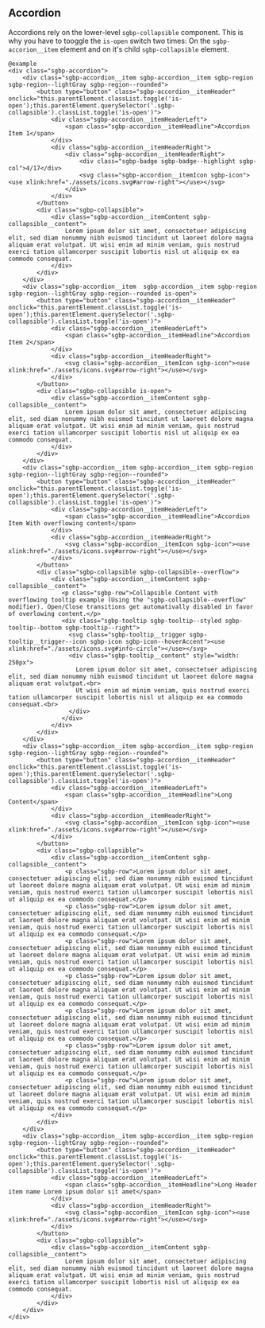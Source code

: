 ## Accordion

Accordions rely on the lower-level `sgbp-collapsible` component.
This is why you have to tooggle the `is-open` switch two times:
On the `sgbp-accorion__item` element and on it's child `sgbp-collapsible` element.

    @example
    <div class="sgbp-accordion">
        <div class="sgbp-accordion__item sgbp-accordion__item sgbp-region sgbp-region--lightGray sgbp-region--rounded">
            <button type="button" class="sgbp-accordion__itemHeader" onclick="this.parentElement.classList.toggle('is-open');this.parentElement.querySelector('.sgbp-collapsible').classList.toggle('is-open')">
                <div class="sgbp-accordion__itemHeaderLeft">
                    <span class="sgbp-accordion__itemHeadline">Accordion Item 1</span>
                </div>
                <div class="sgbp-accordion__itemHeaderRight">
                    <div class="sgbp-accordion__itemHeaderRight">
                        <div class="sgbp-badge sgbp-badge--highlight sgbp-col">4/17</div>
                        <svg class="sgbp-accordion__itemIcon sgbp-icon"><use xlink:href="./assets/icons.svg#arrow-right"></use></svg>
                    </div>
                </div>
            </button>
            <div class="sgbp-collapsible">
                <div class="sgbp-accordion__itemContent sgbp-collapsible__content">
                    Lorem ipsum dolor sit amet, consectetuer adipiscing elit, sed diam nonummy nibh euismod tincidunt ut laoreet dolore magna aliquam erat volutpat. Ut wisi enim ad minim veniam, quis nostrud exerci tation ullamcorper suscipit lobortis nisl ut aliquip ex ea commodo consequat.
                </div>
            </div>
        </div>
        <div class="sgbp-accordion__item  sgbp-accordion__item sgbp-region sgbp-region--lightGray sgbp-region--rounded is-open">
            <button type="button" class="sgbp-accordion__itemHeader" onclick="this.parentElement.classList.toggle('is-open');this.parentElement.querySelector('.sgbp-collapsible').classList.toggle('is-open')">
                <div class="sgbp-accordion__itemHeaderLeft">
                    <span class="sgbp-accordion__itemHeadline">Accordion Item 2</span>
                </div>
                <div class="sgbp-accordion__itemHeaderRight">
                    <svg class="sgbp-accordion__itemIcon sgbp-icon"><use xlink:href="./assets/icons.svg#arrow-right"></use></svg>
                </div>
            </button>
            <div class="sgbp-collapsible is-open">
                <div class="sgbp-accordion__itemContent sgbp-collapsible__content">
                    Lorem ipsum dolor sit amet, consectetuer adipiscing elit, sed diam nonummy nibh euismod tincidunt ut laoreet dolore magna aliquam erat volutpat. Ut wisi enim ad minim veniam, quis nostrud exerci tation ullamcorper suscipit lobortis nisl ut aliquip ex ea commodo consequat.
                </div>
            </div>
        </div>
        <div class="sgbp-accordion__item sgbp-accordion__item sgbp-region sgbp-region--lightGray sgbp-region--rounded">
            <button type="button" class="sgbp-accordion__itemHeader" onclick="this.parentElement.classList.toggle('is-open');this.parentElement.querySelector('.sgbp-collapsible').classList.toggle('is-open')">
                <div class="sgbp-accordion__itemHeaderLeft">
                    <span class="sgbp-accordion__itemHeadline">Accordion Item With overflowing content</span>
                </div>
                <div class="sgbp-accordion__itemHeaderRight">
                    <svg class="sgbp-accordion__itemIcon sgbp-icon"><use xlink:href="./assets/icons.svg#arrow-right"></use></svg>
                </div>
            </button>
            <div class="sgbp-collapsible sgbp-collapsible--overflow">
                <div class="sgbp-accordion__itemContent sgbp-collapsible__content">
                   <p class="sgbp-row">Collapsible Content with overflowing tooltip example (Using the "sgbp-collapsible--overflow" modifier). Open/Close transitions get automativally disabled in favor of overlowing content.</p>
                   <div class="sgbp-tooltip sgbp-tooltip--styled sgbp-tooltip--bottom sgbp-tooltip--right">
                     <svg class="sgbp-tooltip__trigger sgbp-tooltip__trigger--icon sgbp-icon sgbp-icon--hoverAccent"><use xlink:href="./assets/icons.svg#info-circle"></use></svg>
                     <div class="sgbp-tooltip__content" style="width: 250px">
                       Lorem ipsum dolor sit amet, consectetuer adipiscing elit, sed diam nonummy nibh euismod tincidunt ut laoreet dolore magna aliquam erat volutpat.<br>
                       Ut wisi enim ad minim veniam, quis nostrud exerci tation ullamcorper suscipit lobortis nisl ut aliquip ex ea commodo consequat.<br>
                     </div>
                   </div>
                </div>
            </div>
        </div>
        <div class="sgbp-accordion__item sgbp-accordion__item sgbp-region sgbp-region--lightGray sgbp-region--rounded">
            <button type="button" class="sgbp-accordion__itemHeader" onclick="this.parentElement.classList.toggle('is-open');this.parentElement.querySelector('.sgbp-collapsible').classList.toggle('is-open')">
                <div class="sgbp-accordion__itemHeaderLeft">
                    <span class="sgbp-accordion__itemHeadline">Long Content</span>
                </div>
                <div class="sgbp-accordion__itemHeaderRight">
                    <svg class="sgbp-accordion__itemIcon sgbp-icon"><use xlink:href="./assets/icons.svg#arrow-right"></use></svg>
                </div>
            </button>
            <div class="sgbp-collapsible">
                <div class="sgbp-accordion__itemContent sgbp-collapsible__content">
                    <p class="sgbp-row">Lorem ipsum dolor sit amet, consectetuer adipiscing elit, sed diam nonummy nibh euismod tincidunt ut laoreet dolore magna aliquam erat volutpat. Ut wisi enim ad minim veniam, quis nostrud exerci tation ullamcorper suscipit lobortis nisl ut aliquip ex ea commodo consequat.</p>
                    <p class="sgbp-row">Lorem ipsum dolor sit amet, consectetuer adipiscing elit, sed diam nonummy nibh euismod tincidunt ut laoreet dolore magna aliquam erat volutpat. Ut wisi enim ad minim veniam, quis nostrud exerci tation ullamcorper suscipit lobortis nisl ut aliquip ex ea commodo consequat.</p>
                    <p class="sgbp-row">Lorem ipsum dolor sit amet, consectetuer adipiscing elit, sed diam nonummy nibh euismod tincidunt ut laoreet dolore magna aliquam erat volutpat. Ut wisi enim ad minim veniam, quis nostrud exerci tation ullamcorper suscipit lobortis nisl ut aliquip ex ea commodo consequat.</p>
                    <p class="sgbp-row">Lorem ipsum dolor sit amet, consectetuer adipiscing elit, sed diam nonummy nibh euismod tincidunt ut laoreet dolore magna aliquam erat volutpat. Ut wisi enim ad minim veniam, quis nostrud exerci tation ullamcorper suscipit lobortis nisl ut aliquip ex ea commodo consequat.</p>
                    <p class="sgbp-row">Lorem ipsum dolor sit amet, consectetuer adipiscing elit, sed diam nonummy nibh euismod tincidunt ut laoreet dolore magna aliquam erat volutpat. Ut wisi enim ad minim veniam, quis nostrud exerci tation ullamcorper suscipit lobortis nisl ut aliquip ex ea commodo consequat.</p>
                    <p class="sgbp-row">Lorem ipsum dolor sit amet, consectetuer adipiscing elit, sed diam nonummy nibh euismod tincidunt ut laoreet dolore magna aliquam erat volutpat. Ut wisi enim ad minim veniam, quis nostrud exerci tation ullamcorper suscipit lobortis nisl ut aliquip ex ea commodo consequat.</p>
                    <p class="sgbp-row">Lorem ipsum dolor sit amet, consectetuer adipiscing elit, sed diam nonummy nibh euismod tincidunt ut laoreet dolore magna aliquam erat volutpat. Ut wisi enim ad minim veniam, quis nostrud exerci tation ullamcorper suscipit lobortis nisl ut aliquip ex ea commodo consequat.</p>
                </div>
            </div>
        </div>
        <div class="sgbp-accordion__item sgbp-accordion__item sgbp-region sgbp-region--lightGray sgbp-region--rounded">
            <button type="button" class="sgbp-accordion__itemHeader" onclick="this.parentElement.classList.toggle('is-open');this.parentElement.querySelector('.sgbp-collapsible').classList.toggle('is-open')">
                <div class="sgbp-accordion__itemHeaderLeft">
                    <span class="sgbp-accordion__itemHeadline">Long Header item name Lorem ipsum dolor sit amet</span>
                </div>
                <div class="sgbp-accordion__itemHeaderRight">
                    <svg class="sgbp-accordion__itemIcon sgbp-icon"><use xlink:href="./assets/icons.svg#arrow-right"></use></svg>
                </div>
            </button>
            <div class="sgbp-collapsible">
                <div class="sgbp-accordion__itemContent sgbp-collapsible__content">
                    Lorem ipsum dolor sit amet, consectetuer adipiscing elit, sed diam nonummy nibh euismod tincidunt ut laoreet dolore magna aliquam erat volutpat. Ut wisi enim ad minim veniam, quis nostrud exerci tation ullamcorper suscipit lobortis nisl ut aliquip ex ea commodo consequat.
                </div>
            </div>
        </div>
    </div>
